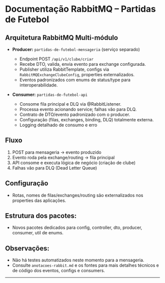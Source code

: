# Documentação RabbitMQ – Partidas de Futebol

## Arquitetura RabbitMQ Multi-módulo

- **Producer:** `partidas-de-futebol-mensageria` (serviço separado)
    - Endpoint POST `/api/v1/clube/criar`
    - Recebe DTO, valida, envia evento para exchange configurada.
    - Publisher utiliza RabbitTemplate, configs via `RabbitMQExchangeClubeConfig`, properties externalizados.
    - Eventos padronizados com enums de status/type para interoperabilidade.

- **Consumer:** `partidas-de-futebol-api`
    - Consome fila principal e DLQ via @RabbitListener.
    - Processa evento acionando service; falhas vão para DLQ.
    - Contrato de DTO/evento padronizado com o producer.
    - Configuração (filas, exchanges, binding, DLQ) totalmente externa.
    - Logging detalhado de consumo e erro

## Fluxo
1. POST para mensageria → evento produzido
2. Evento roda pela exchange/routing → fila principal
3. API consome e executa lógica de negócio (criação de clube)
4. Falhas vão para DLQ (Dead Letter Queue)

## Configuração
- Rotas, nomes de filas/exchanges/routing são externalizados nos properties das aplicações.

## Estrutura dos pacotes:
- Novos pacotes dedicados para config, controller, dto, producer, consumer, util de enums.

## Observações:
- Não há testes automatizados neste momento para a mensageria.
- Consulte `anotacoes-rabbit.md` e os fontes para mais detalhes técnicos e de código dos eventos, configs e consumers.

---
